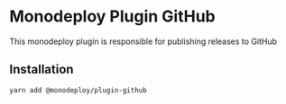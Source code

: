 # Monodeploy Plugin GitHub

This monodeploy plugin is responsible for publishing releases to GitHub

## Installation

```sh
yarn add @monodeploy/plugin-github
```
